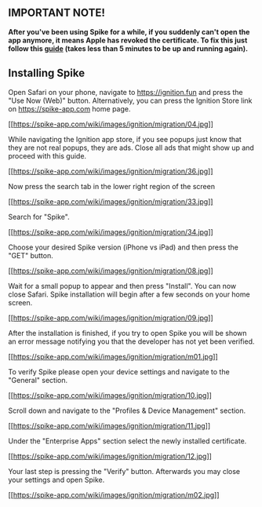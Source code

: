 ## IMPORTANT NOTE!

**After you've been using Spike for a while, if you suddenly can't open the app anymore, it means Apple has revoked the certificate. To fix this just follow this [guide](https://github.com/SpikeApp/Spike/wiki/Fix-For-Revoked-Certificates) (takes less than 5 minutes to be up and running again).**

## Installing Spike

Open Safari on your phone, navigate to https://ignition.fun and press the "Use Now (Web)" button. Alternatively, you can press the Ignition Store link on https://spike-app.com home page.

[[https://spike-app.com/wiki/images/ignition/migration/04.jpg]]

While navigating the Ignition app store, if you see popups just know that they are not real popups, they are ads. Close all ads that might show up and proceed with this guide.

[[https://spike-app.com/wiki/images/ignition/migration/36.jpg]]

Now press the search tab in the lower right region of the screen

[[https://spike-app.com/wiki/images/ignition/migration/33.jpg]]

Search for "Spike".

[[https://spike-app.com/wiki/images/ignition/migration/34.jpg]]

Choose your desired Spike version (iPhone vs iPad) and then press the "GET" button.

[[https://spike-app.com/wiki/images/ignition/migration/08.jpg]]

Wait for a small popup to appear and then press "Install". You can now close Safari. Spike installation will begin after a few seconds on your home screen.

[[https://spike-app.com/wiki/images/ignition/migration/09.jpg]]

After the installation is finished, if you try to open Spike you will be shown an error message notifying you that the developer has not yet been verified. 

[[https://spike-app.com/wiki/images/ignition/migration/m01.jpg]]

To verify Spike please open your device settings and navigate to the "General" section.

[[https://spike-app.com/wiki/images/ignition/migration/10.jpg]]

Scroll down and navigate to the "Profiles & Device Management" section.

[[https://spike-app.com/wiki/images/ignition/migration/11.jpg]]

Under the "Enterprise Apps" section select the newly installed certificate.

[[https://spike-app.com/wiki/images/ignition/migration/12.jpg]]

Your last step is pressing the "Verify" button. Afterwards you may close your settings and open Spike.

[[https://spike-app.com/wiki/images/ignition/migration/m02.jpg]]